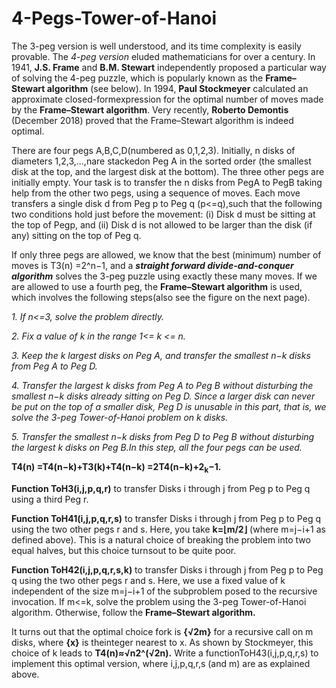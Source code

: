 # 4-Pegs-Tower-of-Hanoi

The 3-peg version is well understood, and its time complexity is easily provable. The *4-peg version* eluded mathematicians for over a century. In 1941, **J.S. Frame** and **B.M. Stewart** independently proposed a particular way of solving the 4-peg puzzle, which is popularly known as the **Frame–Stewart algorithm** (see below). In 1994, **Paul Stockmeyer** calculated an approximate closed-formexpression for the optimal number of moves made by the **Frame–Stewart algorithm**. Very recently, **Roberto Demontis** (December 2018) proved that the Frame–Stewart algorithm is indeed optimal.

There are four pegs A,B,C,D(numbered as 0,1,2,3). Initially, n disks of diameters 1,2,3,...,nare stackedon Peg A in the sorted order (the smallest disk at the top, and the largest disk at the bottom). The three other pegs are initially empty. Your task is to transfer the n disks from PegA to PegB taking help from the other two pegs, using a sequence of moves. Each move transfers a single disk d from Peg p to Peg q (p<=q),such that the following two conditions hold just before the movement: (i) Disk d must be sitting at the top of Pegp, and (ii) Disk d is not allowed to be larger than the disk (if any) sitting on the top of Peg q.

If only three pegs are allowed, we know that the best (minimum) number of moves is T3(n) =2^n−1, and a ***straight forward divide-and-conquer algorithm*** solves the 3-peg puzzle using exactly these many moves. If we are allowed to use a fourth peg, the **Frame–Stewart algorithm** is used, which involves the following steps(also see the figure on the next page).

*1. If n<=3, solve the problem directly.*

*2. Fix a value of k in the range 1<= k <= n.*

*3. Keep the k largest disks on Peg A, and transfer the smallest n−k disks from Peg A to Peg D.*

*4. Transfer the largest k disks from Peg A to Peg B without disturbing the smallest n−k disks already sitting on Peg D. Since a larger disk can never be put on the top of a smaller disk, Peg D is unusable in this part, that is, we solve the 3-peg Tower-of-Hanoi problem on k disks.*

*5. Transfer the smallest n−k disks from Peg D to Peg B without disturbing the largest k disks on Peg B.In this step, all the four pegs can be used.*

**T4(n) =T4(n−k)+T3(k)+T4(n−k) =2T4(n−k)+2<sub>k</sub>−1.**


**Function ToH3(i,j,p,q,r)** to transfer Disks i through j from Peg p to Peg q using a third Peg r.

**Function ToH41(i,j,p,q,r,s)** to transfer Disks i through j from Peg p to Peg q using the two other pegs r and s. Here, you take **k=⌊m/2⌋** (where m=j−i+1 as defined above). This is a natural choice of breaking the problem into two equal halves, but this choice turnsout to be quite poor.

**Function ToH42(i,j,p,q,r,s,k)** to transfer Disks i through j from Peg p to Peg q using the two other pegs r and s. Here, we use a fixed value of k independent of the size m=j−i+1 of the subproblem posed to the recursive invocation. If m<=k, solve the problem using the 3-peg Tower-of-Hanoi algorithm. Otherwise, follow the **Frame–Stewart algorithm.**

It turns out that the optimal choice fork is **{√2m}** for a recursive call on m disks, where **{x}** is theinteger nearest to x. As shown by Stockmeyer, this choice of k leads to **T4(n)≈√n2^(√2n).** Write a functionToH43(i,j,p,q,r,s) to implement this optimal version, where i,j,p,q,r,s (and m) are as explained above.
